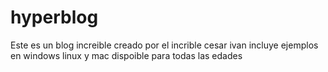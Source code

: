 # hyperblog
Este es un blog increible
creado por el incrible cesar ivan 
incluye ejemplos en windows linux y mac
dispoible para todas las edades
